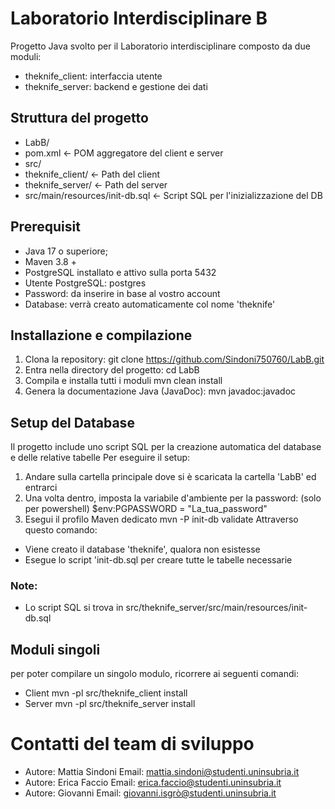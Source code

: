 # Laboratorio Interdisciplinare B
Progetto Java svolto per il Laboratorio interdisciplinare composto da due moduli:
- theknife_client: interfaccia utente
- theknife_server: backend e gestione dei dati

## Struttura del progetto
- LabB/
- pom.xml                                                      <- POM aggregatore del client e server
- src/
- theknife_client/                                      <- Path del client
- theknife_server/                                      <- Path del server
- src/main/resources/init-db.sql    <- Script SQL per l'inizializzazione del DB

## Prerequisit
- Java 17 o superiore;
- Maven 3.8 +
- PostgreSQL installato e attivo sulla porta 5432
- Utente PostgreSQL: postgres
- Password: da inserire in base al vostro account
- Database: verrà creato automaticamente col nome 'theknife'

## Installazione e compilazione
1. Clona la repository:
   git clone https://github.com/Sindoni750760/LabB.git
2. Entra nella directory del progetto:
   cd LabB
3. Compila e installa tutti i moduli
   mvn clean install
4. Genera la documentazione Java (JavaDoc):
   mvn javadoc:javadoc
## Setup del Database
Il progetto include uno script SQL per la creazione automatica del database e delle relative tabelle
Per eseguire il setup:
1. Andare sulla cartella principale dove si è scaricata la cartella 'LabB' ed entrarci
2. Una volta dentro, imposta la variabile d'ambiente per la password:
   (solo per powershell)
   $env:PGPASSWORD = "La_tua_password"
3. Esegui il profilo Maven dedicato
   mvn -P init-db validate
Attraverso questo comando:
- Viene creato il database 'theknife', qualora non esistesse
- Esegue lo script 'init-db.sql per creare tutte le tabelle necessarie

### Note:
- Lo script SQL si trova in src/theknife_server/src/main/resources/init-db.sql

## Moduli singoli
per poter compilare un singolo modulo, ricorrere ai seguenti comandi:
- Client
  mvn -pl src/theknife_client install
- Server
  mvn -pl src/theknife_server install

# Contatti del team di sviluppo
- Autore: Mattia Sindoni
  Email: mattia.sindoni@studenti.uninsubria.it
- Autore: Erica Faccio
  Email: erica.faccio@studenti.uninsubria.it
- Autore: Giovanni
  Email: giovanni.isgrò@studenti.uninsubria.it
